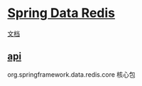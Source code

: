 # [Spring Data Redis](https://spring.io/projects/spring-data-redis)

[文档](https://docs.spring.io/spring-data/redis/docs/current/reference/html/)

## [api](https://docs.spring.io/spring-data/redis/docs/current/api/)

org.springframework.data.redis.core 核心包
